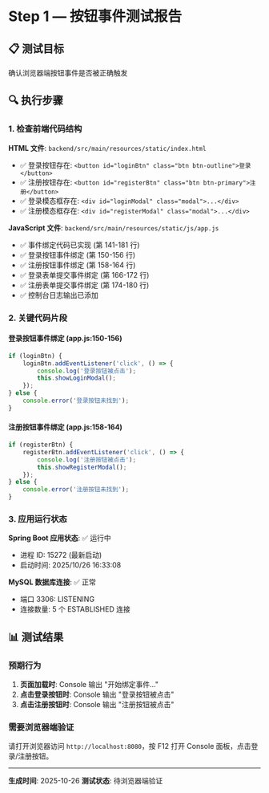 # Step 1 — 按钮事件测试报告

## 📋 测试目标
确认浏览器端按钮事件是否被正确触发

## 🔍 执行步骤

### 1. 检查前端代码结构

**HTML 文件**: `backend/src/main/resources/static/index.html`
- ✅ 登录按钮存在: `<button id="loginBtn" class="btn btn-outline">登录</button>`
- ✅ 注册按钮存在: `<button id="registerBtn" class="btn btn-primary">注册</button>`
- ✅ 登录模态框存在: `<div id="loginModal" class="modal">...</div>`
- ✅ 注册模态框存在: `<div id="registerModal" class="modal">...</div>`

**JavaScript 文件**: `backend/src/main/resources/static/js/app.js`
- ✅ 事件绑定代码已实现 (第 141-181 行)
- ✅ 登录按钮事件绑定 (第 150-156 行)
- ✅ 注册按钮事件绑定 (第 158-164 行)
- ✅ 登录表单提交事件绑定 (第 166-172 行)
- ✅ 注册表单提交事件绑定 (第 174-180 行)
- ✅ 控制台日志输出已添加

### 2. 关键代码片段

#### 登录按钮事件绑定 (app.js:150-156)
```javascript
if (loginBtn) {
    loginBtn.addEventListener('click', () => {
        console.log('登录按钮被点击');
        this.showLoginModal();
    });
} else {
    console.error('登录按钮未找到');
}
```

#### 注册按钮事件绑定 (app.js:158-164)
```javascript
if (registerBtn) {
    registerBtn.addEventListener('click', () => {
        console.log('注册按钮被点击');
        this.showRegisterModal();
    });
} else {
    console.error('注册按钮未找到');
}
```

### 3. 应用运行状态

**Spring Boot 应用状态**: ✅ 运行中
- 进程 ID: 15272 (最新启动)
- 启动时间: 2025/10/26 16:33:08

**MySQL 数据库连接**: ✅ 正常
- 端口 3306: LISTENING
- 连接数量: 5 个 ESTABLISHED 连接

## 📊 测试结果

### 预期行为

1. **页面加载时**: Console 输出 "开始绑定事件..."
2. **点击登录按钮时**: Console 输出 "登录按钮被点击"
3. **点击注册按钮时**: Console 输出 "注册按钮被点击"

### 需要浏览器端验证

请打开浏览器访问 `http://localhost:8080`，按 F12 打开 Console 面板，点击登录/注册按钮。

---

**生成时间**: 2025-10-26
**测试状态**: 待浏览器端验证

